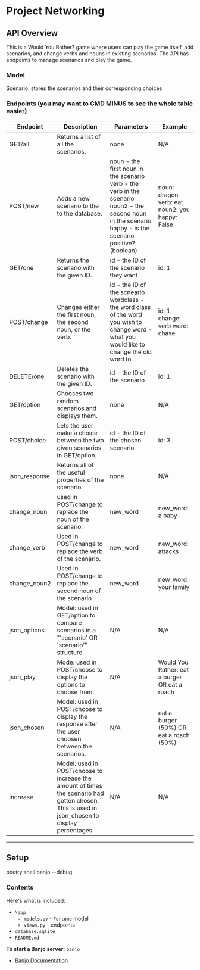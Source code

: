 # Project Networking

## API Overview
This is a Would You Rather? game where users can play the game itself, add scenarios, and change verbs and nouns in existing scenarios. The API has endpoints to manage scenarios and play the game.



### Model
Scenario: stores the scenarios and their corresponding choices



### Endpoints (you may want to CMD MINUS to see the whole table easier)

| **Endpoint**  	| **Description**                                                                                                                                	| **Parameters**                                                                                                                                            	| **Example**                                        	|
|---------------	|------------------------------------------------------------------------------------------------------------------------------------------------	|-----------------------------------------------------------------------------------------------------------------------------------------------------------	|----------------------------------------------------	|
| GET/all       	| Returns a list of all the scenarios.                                                                                                           	| none                                                                                                                                                      	| N/A                                                	|
| POST/new      	| Adds a new scenario to the to the database.                                                                                                    	| noun - the first noun in the scenario verb - the verb in the scenario noun2 - the second noun in the scenario happy - is the scenario positive? (boolean) 	| noun: dragon verb: eat noun2: you happy: False     	|
| GET/one       	| Returns the scenario with the given ID.                                                                                                        	| id - the ID of the scenario they want                                                                                                                     	| id: 1                                              	|
| POST/change   	| Changes either the first noun, the second noun, or the verb.                                                                                   	| id - the ID of the scneario wordclass - the word class of the word you wish to change word - what you would like to change the old word to                	| id: 1 change: verb word: chase                     	|
| DELETE/one    	| Deletes the scenario with the given ID.                                                                                                        	| id - the ID of the scenario                                                                                                                               	| id: 1                                              	|
| GET/option    	| Chooses two random scenarios and displays them.                                                                                                	| none                                                                                                                                                      	| N/A                                                	|
| POST/choice   	| Lets the user make a choice between the two given scenarios in GET/option.                                                                     	| id - the ID of the chosen scenario                                                                                                                        	| id: 3                                              	|
| json_response 	| Returns all of the useful properties of the scenario.                                                                                          	| none                                                                                                                                                      	| N/A                                                	|
| change_noun   	| used in POST/change to replace the noun of the scenario.                                                                                       	| new_word                                                                                                                                                  	| new_word: a baby                                   	|
| change_verb   	| Used in POST/change to replace the verb of the scenario.                                                                                       	| new_word                                                                                                                                                  	| new_word: attacks                                  	|
| change_noun2  	| Used in POST/change to replace the second noun of the scenario.                                                                                	| new_word                                                                                                                                                  	| new_word: your family                              	|
| json_options  	| Model: used in GET/option to compare scenarios in a "'scenario' OR 'scenario'" structure.                                                      	| N/A                                                                                                                                                       	| N/A                                                	|
| json_play     	| Mode: used in POST/choose to display the options to choose from.                                                                               	| N/A                                                                                                                                                       	| Would You Rather: eat a burger      OR eat a roach 	|
| json_chosen   	| Model: used in POST/choose to display the response after the user choosen between the scenarios.                                               	| N/A                                                                                                                                                       	| eat a burger (50%)      OR eat a roach (50%)       	|
| increase      	| Model: used in POST/choose to increase the amount of times the scenario had gotten chosen. This is used in json_chosen to display percentages. 	| N/A                                                                                                                                                       	| N/A                                                	|

---

## Setup

poetry shell
banjo --debug

### Contents

Here's what is included:
- `\app`
    - `models.py` - `Fortune` model
    - `views.py` - endpoints
- `database.sqlite`  
- `README.md` 

**To start a Banjo server:** `banjo` 
- [Banjo Documentation](https://the-isf-academy.github.io/banjo_docs/)



